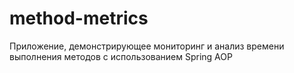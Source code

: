 # method-metrics
Приложение, демонстрирующее мониторинг и анализ времени выполнения методов с использованием Spring AOP
